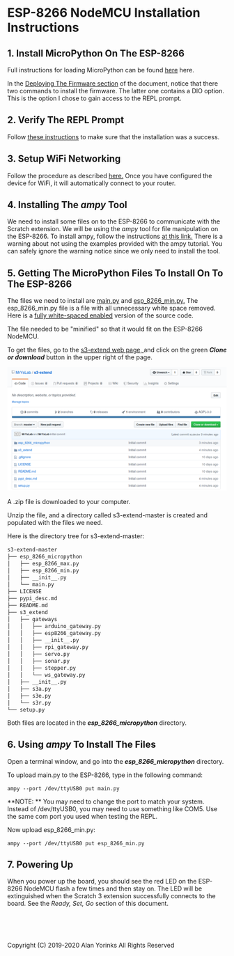 # ESP-8266 NodeMCU Installation Instructions

## 1. Install MicroPython On The ESP-8266

Full instructions for loading MicroPython can be found
[here](https://docs.micropython.org/en/latest/esp8266/tutorial/intro.html)
here.

In the
[Deploying The Firmware section](https://docs.micropython.org/en/latest/esp8266/tutorial/intro.html#deploying-the-firmware)
of the document, notice that there two commands to install the firmware.
The latter one contains a DIO option. This is the option I chose to gain access to the
REPL prompt.

## 2. Verify The REPL Prompt

Follow
[these instructions](https://docs.micropython.org/en/latest/esp8266/tutorial/repl.html#getting-a-micropython-repl-prompt)
to make sure that the installation was a success.
 
## 3. Setup WiFi Networking

Follow the procedure as described
[here.](https://docs.micropython.org/en/latest/esp8266/tutorial/network_basics.html#network-basics)
Once you have configured the device for WiFi, it will automatically
connect to your router.
 
## 4. Installing The *ampy* Tool

We need to install some files on to the ESP-8266 to communicate with the
Scratch extension. We will be using the *ampy* tool for file
manipulation on the ESP-8266. To install ampy, follow the instructions
[at this link.](https://learn.adafruit.com/micropython-basics-load-files-and-run-code/install-ampy)
There is a warning about not using the examples provided with the ampy 
tutorial. You can safely ignore 
the warning notice since we only need to install the tool. 

## 5. Getting The MicroPython Files To Install On To The ESP-8266

The files we need to install are
[main.py](https://github.com/MrYsLab/s3-extend/blob/master/esp_8266_micropython/main.py)
and
[esp_8266_min.py.](https://github.com/MrYsLab/s3-extend/blob/master/esp_8266_micropython/esp_8266_min.py)
The esp_8266_min.py file is a file with all unnecessary white space
removed. Here is a
[fully white-spaced enabled](https://github.com/MrYsLab/s3-extend/blob/master/esp_8266_micropython/esp_8266_max.py)
version of the source code.

The file needed to be "minified" so that it would fit on the 
ESP-8266 NodeMCU.

To get the files, go to the
[s3-extend web page, ](https://github.com/MrYsLab/s3-extend) and click
on the green ***Clone or download*** button in the upper right of the page.

 <img src="../images/s3-extend_git1.png" > </br>


A .zip file is downloaded to your computer.

Unzip the file, and a directory called s3-extend-master is created and
populated with the files we need.

Here is the directory tree for s3-extend-master:

```
s3-extend-master
├── esp_8266_micropython
│   ├── esp_8266_max.py
│   ├── esp_8266_min.py
│   ├── __init__.py
│   └── main.py
├── LICENSE
├── pypi_desc.md
├── README.md
├── s3_extend
│   ├── gateways
│   │   ├── arduino_gateway.py
│   │   ├── esp8266_gateway.py
│   │   ├── __init__.py
│   │   ├── rpi_gateway.py
│   │   ├── servo.py
│   │   ├── sonar.py
│   │   ├── stepper.py
│   │   └── ws_gateway.py
│   ├── __init__.py
│   ├── s3a.py
│   ├── s3e.py
│   └── s3r.py
└── setup.py

```
Both files are located in the ***esp_8266_micropython*** directory.

## 6. Using *ampy* To Install The Files
Open a terminal window, and go into the ***esp_8266_micropython***
directory. 

To upload main.py to the ESP-8266, type in the following command:

```
ampy --port /dev/ttyUSB0 put main.py
```

**NOTE: ** You may need to change the port to match your system. Instead
of /dev/ttyUSB0, you may need to use something like COM5. Use the same
com port you used when testing the REPL.

Now upload esp_8266_min.py:
```
ampy --port /dev/ttyUSB0 put esp_8266_min.py
```

## 7. Powering Up
When you power up the board, you should see the red LED on the ESP-8266
NodeMCU flash a few times and then stay on. The LED will be extinguished
when the Scratch 3 extension successfully connects to the board. See the
*Ready, Set, Go* section of this document.
 
 <br> <br> <br>


Copyright (C) 2019-2020 Alan Yorinks All Rights Reserved
